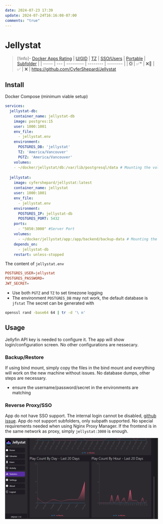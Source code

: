 ```yaml
---
date: 2024-07-23 17:39
update: 2024-07-24T16:16:08-07:00
comments: "true"
---
```

# Jellystat

> [!info]- [Docker Apps Rating](../02-docker-ratings.md)
> | [U/GID](../02-docker-ratings.md#ugid) | [TZ](../02-docker-ratings.md#tz)  | [SSO/Users](../02-docker-ratings.md#sso) | [Portable](../02-docker-ratings.md#portable) | [Subfolder](../02-docker-ratings.md#subfolder) |
> | ----- | --- | --------- | -------- | -------- |
> | ❎     | ✅*  | ❌🤵       | ✅        | ❌ |
https://github.com/CyferShepard/Jellystat
## Install
Docker Compose (minimum viable setup)
```yaml
services:
  jellystat-db:
    container_name: jellystat-db
    image: postgres:15
    user: 1000:1001
    env_file:
      - jellystat.env
    environment:
      POSTGRES_DB: 'jellystat'
      TZ: 'America/Vancouver'
      PGTZ: 'America/Vancouver'
    volumes:
    - ~/docker/jellystat/db:/var/lib/postgresql/data # Mounting the volume

  jellystat:
    image: cyfershepard/jellystat:latest
    container_name: jellystat
    user: 1000:1001
    env_file:
      - jellystat.env
    environment:
      POSTGRES_IP: jellystat-db
      POSTGRES_PORT: 5432
    ports:
      - "5050:3000" #Server Port
    volumes:
      - ~/docker/jellystat/app:/app/backend/backup-data # Mounting the volume
    depends_on:
      - jellystat-db
    restart: unless-stopped
```

The content of `jellystat.env`
```toml
POSTGRES_USER=jellystat
POSTGRES_PASSWORD=
JWT_SECRET=
```
- Use both `PGTZ` and `TZ` to set timezone logging
- The environment `POSTGRES_DB` may not work, the default database is `jfstat`
The secret can be generated with
```bash
openssl rand -base64 64 | tr -d '\ n'
```

## Usage
Jellyfin API key is needed to configure it. The app will show login/configuration screen.
No other configurations are nessecary.
### Backup/Restore
If using bind mount, simply copy the files in the bind mount and everything will work on the new machine without issues. No database dumps, other steps are necessary.
- ensure the username/password/secret in the environments are matching
### Reverse Proxy/SSO
App do not have SSO support. The internal login cannot be disabled, [github issue](https://github.com/CyferShepard/Jellystat/issues/218).
App do not support subfolders, only subpath supported. No special requirements needed when using Nginx Proxy Manager. If the frontend is in the same network as proxy, simply `jellystat:3000` is enough.

![](assets/Pasted%20image%2020240724155641.png)
